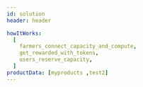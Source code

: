 ```yaml
---
id: solution
header: header

howItWorks:
  [
    farmers_connect_capacity_and_compute,
    get_rewarded_with_tokens,
    users_reserve_capacity,
  ]
productData: [myproducts ,test2]
---
```

